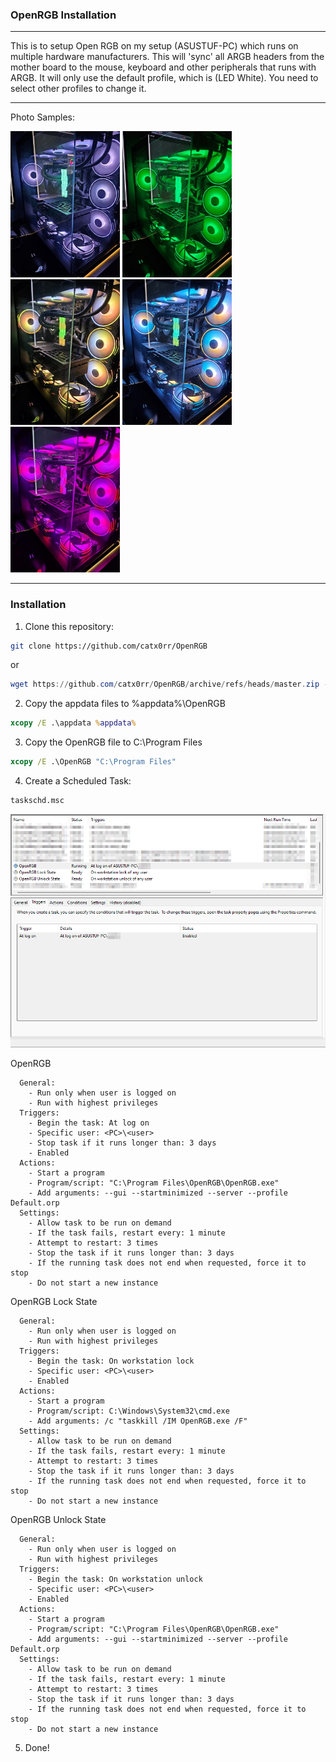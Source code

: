 ### OpenRGB Installation

---

This is to setup Open RGB on my setup (ASUSTUF-PC) which runs on multiple hardware manufacturers. This will 'sync' all ARGB headers from the mother board to the mouse, keyboard and other peripherals that runs with ARGB. It will only use the default profile, which is (LED White). You need to select other profiles to change it.

---

Photo Samples:

<p float="left">
  <img src="https://github.com/catx0rr/OpenRGB/blob/master/images/default.jpg" width="175" />
  <img src="https://github.com/catx0rr/OpenRGB/blob/master/images/hacker_lite.jpg" width="175" /> 
  <img src="https://github.com/catx0rr/OpenRGB/blob/master/images/chroma_oak.jpg" width="175" />
  <img src="https://github.com/catx0rr/OpenRGB/blob/master/images/chroma_pastel.jpg" width="175" />
  <img src="https://github.com/catx0rr/OpenRGB/blob/master/images/rosy.jpg" width="175" />
</p>

---

### Installation

1. Clone this repository:

```sh
git clone https://github.com/catx0rr/OpenRGB
```

or 

```powershell
wget https://github.com/catx0rr/OpenRGB/archive/refs/heads/master.zip -O master.zip
```

2. Copy the appdata files to %appdata%\OpenRGB

```cmd
xcopy /E .\appdata %appdata%
```

3. Copy the OpenRGB file to C:\Program Files

```cmd
xcopy /E .\OpenRGB "C:\Program Files"
```

4. Create a Scheduled Task:

```cmd
taskschd.msc
```

![task scheduler](https://github.com/catx0rr/OpenRGB/blob/master/images/task.png)

OpenRGB
```
  General:
    - Run only when user is logged on
    - Run with highest privileges
  Triggers:
    - Begin the task: At log on
    - Specific user: <PC>\<user>
    - Stop task if it runs longer than: 3 days
    - Enabled
  Actions:
    - Start a program
    - Program/script: "C:\Program Files\OpenRGB\OpenRGB.exe"
    - Add arguments: --gui --startminimized --server --profile Default.orp
  Settings:
    - Allow task to be run on demand
    - If the task fails, restart every: 1 minute
    - Attempt to restart: 3 times
    - Stop the task if it runs longer than: 3 days
    - If the running task does not end when requested, force it to stop
    - Do not start a new instance
```

OpenRGB Lock State
```
  General:
    - Run only when user is logged on
    - Run with highest privileges
  Triggers:
    - Begin the task: On workstation lock
    - Specific user: <PC>\<user>
    - Enabled
  Actions:
    - Start a program
    - Program/script: C:\Windows\System32\cmd.exe
    - Add arguments: /c "taskkill /IM OpenRGB.exe /F"
  Settings:
    - Allow task to be run on demand
    - If the task fails, restart every: 1 minute
    - Attempt to restart: 3 times
    - Stop the task if it runs longer than: 3 days
    - If the running task does not end when requested, force it to stop
    - Do not start a new instance
```

OpenRGB Unlock State
```
  General:
    - Run only when user is logged on
    - Run with highest privileges
  Triggers:
    - Begin the task: On workstation unlock
    - Specific user: <PC>\<user>
    - Enabled
  Actions:
    - Start a program
    - Program/script: "C:\Program Files\OpenRGB\OpenRGB.exe"
    - Add arguments: --gui --startminimized --server --profile Default.orp
  Settings:
    - Allow task to be run on demand
    - If the task fails, restart every: 1 minute
    - Attempt to restart: 3 times
    - Stop the task if it runs longer than: 3 days
    - If the running task does not end when requested, force it to stop
    - Do not start a new instance
```


5. Done!
